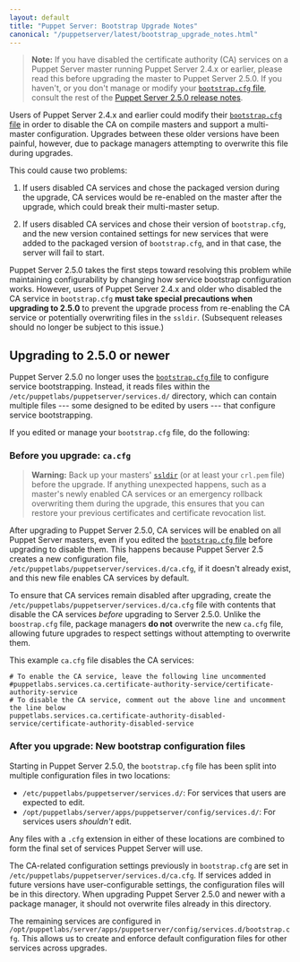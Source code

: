 ```yaml
---
layout: default
title: "Puppet Server: Bootstrap Upgrade Notes"
canonical: "/puppetserver/latest/bootstrap_upgrade_notes.html"
---
```


[`bootstrap.cfg` file]: https://docs.puppet.com/puppetserver/2.4/external_ca_configuration.html#disabling-the-internal-puppet-ca-service

> **Note:** If you have disabled the certificate authority (CA) services on a Puppet Server master running Puppet Server 2.4.x or earlier, please read this before upgrading the master to Puppet Server 2.5.0. If you haven't, or you don't manage or modify your [`bootstrap.cfg` file][], consult the rest of the [Puppet Server 2.5.0 release notes](https://docs.puppet.com/puppetserver/2.5/release_notes.html).

Users of Puppet Server 2.4.x and earlier could modify their [`bootstrap.cfg` file][] in order to disable the CA on compile masters and support a multi-master configuration. Upgrades between these older versions have been painful, however, due to package managers attempting to overwrite this file during upgrades.

This could cause two problems:

1.  If users disabled CA services and chose the packaged version during the upgrade, CA services would be re-enabled on the master after the upgrade, which could break their multi-master setup.

2.  If users disabled CA services and chose their version of `bootstrap.cfg`, and the new version contained settings for new services that were added to the packaged version of `bootstrap.cfg`, and in that case, the server will fail to start.

Puppet Server 2.5.0 takes the first steps toward resolving this problem while maintaining configurability by changing how service bootstrap configuration works. However, users of Puppet Server 2.4.x and older who disabled the CA service in `bootstrap.cfg` **must take special precautions when upgrading to 2.5.0** to prevent the upgrade process from re-enabling the CA service or potentially overwriting files in the `ssldir`. (Subsequent releases should no longer be subject to this issue.)

## Upgrading to 2.5.0 or newer

Puppet Server 2.5.0 no longer uses the [`bootstrap.cfg` file][] to configure service bootstrapping. Instead, it reads files within the `/etc/puppetlabs/puppetserver/services.d/` directory, which can contain multiple files --- some designed to be edited by users --- that configure service bootstrapping.

If you edited or manage your `bootstrap.cfg` file, do the following:

### Before you upgrade: `ca.cfg`

> **Warning:** Back up your masters' [`ssldir`](https://docs.puppet.com/puppet/latest/reference/dirs_ssldir.html) (or at least your `crl.pem` file) before the upgrade. If anything unexpected happens, such as a master's newly enabled CA services or an emergency rollback overwriting them during the upgrade, this ensures that you can restore your previous certificates and certificate revocation list.

After upgrading to Puppet Server 2.5.0, CA services will be enabled on all Puppet Server masters, even if you edited the [`bootstrap.cfg` file][] before upgrading to disable them. This happens because Puppet Server 2.5 creates a new configuration file, `/etc/puppetlabs/puppetserver/services.d/ca.cfg`, if it doesn't already exist, and this new file enables CA services by default.

To ensure that CA services remain disabled after upgrading, create the `/etc/puppetlabs/puppetserver/services.d/ca.cfg` file with contents that disable the CA services _before_ upgrading to Server 2.5.0. Unlike the `boostrap.cfg` file, package managers **do not** overwrite the new `ca.cfg` file, allowing future upgrades to respect settings without attempting to overwrite them.

This example `ca.cfg` file disables the CA services:

```
# To enable the CA service, leave the following line uncommented
#puppetlabs.services.ca.certificate-authority-service/certificate-authority-service
# To disable the CA service, comment out the above line and uncomment the line below
puppetlabs.services.ca.certificate-authority-disabled-service/certificate-authority-disabled-service
```

### After you upgrade: New bootstrap configuration files

Starting in Puppet Server 2.5.0, the `bootstrap.cfg` file has been split into multiple configuration files in two locations:

-   `/etc/puppetlabs/puppetserver/services.d/`: For services that users are expected to edit.
-   `/opt/puppetlabs/server/apps/puppetserver/config/services.d/`: For services users _shouldn't_ edit.

Any files with a `.cfg` extension in either of these locations are combined to form the final set of services Puppet Server will use.

The CA-related configuration settings previously in `bootstrap.cfg` are set in `/etc/puppetlabs/puppetserver/services.d/ca.cfg`. If services added in future versions have user-configurable settings, the configuration files will be in this directory. When upgrading Puppet Server 2.5.0 and newer with a package manager, it should not overwrite files already in this directory.

The remaining services are configured in `/opt/puppetlabs/server/apps/puppetserver/config/services.d/bootstrap.cfg`. This allows us to create and enforce default configuration files for other services across upgrades.
